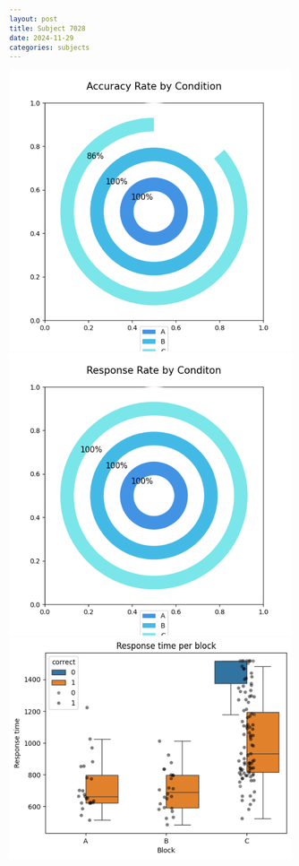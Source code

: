 ```yaml
---
layout: post
title: Subject 7028
date: 2024-11-29
categories: subjects
---
```


![](data/7028/run-1/7028_accuracy_rate.png)
![](data/7028/run-1/7028_response_rate.png)
![](data/7028/run-1/7028_rt.png)
